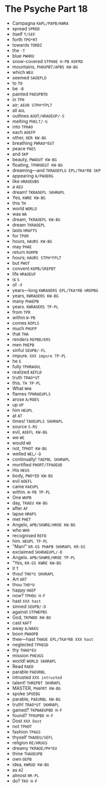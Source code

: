 # The Psyche Part 18

* Campagna `KAPL/PAPB/KWRA`
* spread `SPRED`
* itself `T/SEF`
* forth `TPO*RT`
* towards `TORDZ`
* the `-T`
* blue `PWHRU`
* snow-covered `STPHOE H-PB KOFRD`
* mountains, `PHOUPBT/APBS KW-BG`
* which `WEU`
* seemed `SAOEPLD`
* to `TO`
* be `-B`
* painted `PAEUPBTD`
* in `TPH`
* air; `AEUR STPH*FPLT`
* all `AUL`
* outlines `AOUT/HRAOEUP/-S`
* melting `PHELT/-G`
* into `TPHAO`
* each `AOEFP`
* other, `OER KW-BG`
* breathing `PWRAO*EGT`
* peace `PAES`
* and `SKP`
* beauty, `PWAOUT KW-BG`
* floating, `TPHROEGT KW-BG`
* dreaming—and `TKRAOEPLG EPL/TKA*RB SKP`
* appearing `A/PAOERG`
* like `HRAOEUBG`
* a `AEU`
* dream! `TKRAOEPL SKHRAPL`
* Yes, `KWRE KW-BG`
* this `TH`
* world `WORLD`
* was `WA`
* dream, `TKRAOEPL KW-BG`
* dream `TKRAOEPL`
* lasts `HRAFTS`
* for `TPOR`
* hours, `HAURS KW-BG`
* may `PHAE`
* return `RURPB`
* hours; `HAURS STPH*FPLT`
* but `PWUT`
* convent `KOPB/SREPBT`
* life `HRAOEUF`
* is `S`
* of `-F`
* years—long `KWRAOERS EPL/TKA*RB HROPBG`
* years, `KWRAOERS KW-BG`
* many `PHAEPB`
* years. `KWRAOERS TP-PL`
* from `TPR`
* within `W-PB`
* comes `KOPLS`
* much `PHUFP`
* that `THA`
* renders `REPBD/ERS`
* men `PHEPB`
* sinful `SEUPB/-FL`
* impure. `XXX impure TP-PL`
* he `E`
* fully `TPHRAOUL`
* realized `AEFLD`
* truth `TRAO*UT`
* this. `TH TP-PL`
* What `WHA`
* flames `TPHRAEUPLS`
* arose `A/ROES`
* up `UP`
* him `HEUPL`
* at `AT`
* times! `TAOEUPLS SKHRAPL`
* source `S-RS`
* evil, `AOEFL KW-BG`
* we `WE`
* would `WO`
* not, `TPHOT KW-BG`
* welled `WEL/-D`
* continually! `TAEPBL SKHRAPL`
* mortified `PHORT/TPAOEUD`
* His `HEUS`
* body, `PWO*ED KW-BG`
* evil `AOEFL`
* came `KAEUPL`
* within. `W-PB TP-PL`
* One `WUPB`
* day, `TKAEU KW-BG`
* after `AF`
* lapse `HRAPS`
* met `PHET`
* Angelo, `APB/SKWRE/HROE KW-BG`
* who `WHO`
* recognised `REFD`
* him. `HEUPL TP-PL`
* "Man!" `KR-GS PHAPB SKHRAPL KR-GS`
* exclaimed `SKHRAEUPL/-D`
* Angelo. `APB/SKWRE/HROE TP-PL`
* "Yes, `KR-GS KWRE KW-BG`
* it `T`
* thou! `THO*U SKHRAPL`
* Art `ART`
* thou `THO*U`
* happy `HAEP`
* now? `TPHOU H-F`
* hast `XXX hast`
* sinned `SEUPB/-D`
* against `STPWEPBS`
* God, `TKPWOD KW-BG`
* cast `KAFT`
* away `A/WAEU`
* boon `PWAOPB`
* thee—hast `THAOE EPL/TKA*RB XXX hast`
* neglected `TPHEGD`
* thy `THAO*EU`
* mission `PHEUGS`
* world! `WORLD SKHRAPL`
* Read `RAED`
* parable `PAEURBL`
* intrusted `XXX intrusted`
* talent! `THREPBT SKHRAPL`
* MASTER, `PHAFRT KW-BG`
* spoke `SPOEBG`
* parable, `PAEURBL KW-BG`
* truth! `TRAO*UT SKHRAPL`
* gained? `TKPWAEUPBD H-F`
* found? `TPOUPBD H-F`
* Dost `XXX Dost`
* not `TPHOT`
* fashion `TPAGS`
* thyself `THAOEU/SEFL`
* religion `RE/HRUGS`
* dreamy `TKRAOE/PH*EU`
* thine `THAOEUPB`
* own `OEPB`
* idea, `KWRUD KW-BG`
* as `AZ`
* almost `HR-PL`
* do? `TKO H-F`
